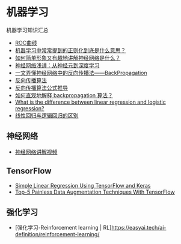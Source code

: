 # 机器学习
机器学习知识汇总

- [ROC曲线](https://zh.wikipedia.org/wiki/ROC%E6%9B%B2%E7%BA%BF)
- [机器学习中常常提到的正则化到底是什么意思？](https://www.zhihu.com/question/20924039)
- [如何简单形象又有趣地讲解神经网络是什么？](https://www.zhihu.com/question/22553761)
- [神经网络浅讲：从神经元到深度学习](https://www.cnblogs.com/subconscious/p/5058741.html)
- [一文弄懂神经网络中的反向传播法——BackPropagation](https://www.cnblogs.com/charlotte77/p/5629865.html)
- [反向传播算法](https://developers-dot-devsite-v2-prod.appspot.com/machine-learning/crash-course/backprop-scroll?hl=zh-cn)
- [反向传播算法公式推导](https://zhuanlan.zhihu.com/p/39711038)
- [如何直观地解释 backpropagation 算法？](https://www.zhihu.com/question/27239198/answer/89853077)
- [What is the difference between linear regression and logistic regression?](https://stackoverflow.com/questions/12146914/what-is-the-difference-between-linear-regression-and-logistic-regression)
- [线性回归与逻辑回归的区别](https://blog.csdn.net/likewind1993/article/details/84196135)

## 神经网络
- [神经网络讲解视频](https://space.bilibili.com/88461692/channel/detail?cid=26587)

## TensorFlow

- [Simple Linear Regression Using TensorFlow and Keras](https://www.machinelearningmindset.com/linear-regression-with-tensorflow/)
- [Top-5 Painless Data Augmentation Techniques With TensorFlow](https://www.machinelearningmindset.com/data-augmentation-with-tensorflow/#dataset)

## 强化学习
- [强化学习-Reinforcement learning | RL]https://easyai.tech/ai-definition/reinforcement-learning/
